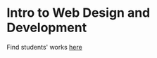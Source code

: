 # Intro to Web Design and Development

Find students' works [here](https://agitated-jang-b01375.netlify.com)
